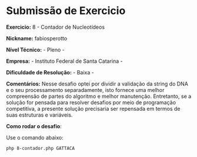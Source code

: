 # Submissão de Exercicio

**Exercicio:** 8 - Contador de Nucleotídeos

**Nickname:** fabiosperotto

**Nível Técnico:** - Pleno -

**Empresa:** - Instituto Federal de Santa Catarina -

**Dificuldade de Resolução:** - Baixa -

**Comentários:** Nesse desafio optei por dividir a validação da string do DNA e o seu processamento separadamente, isto fornece uma melhor compreensão de partes do algoritmo e melhor manutenção. Entretanto, se a solução for pensada para resolver desafios por meio de programação competitiva, a presente solução precisaria ser repensada em termos de suas estruturas e variáveis. 

**Como rodar o desafio**: 

Use o comando abaixo: 
```bash
php 8-contador.php GATTACA
```